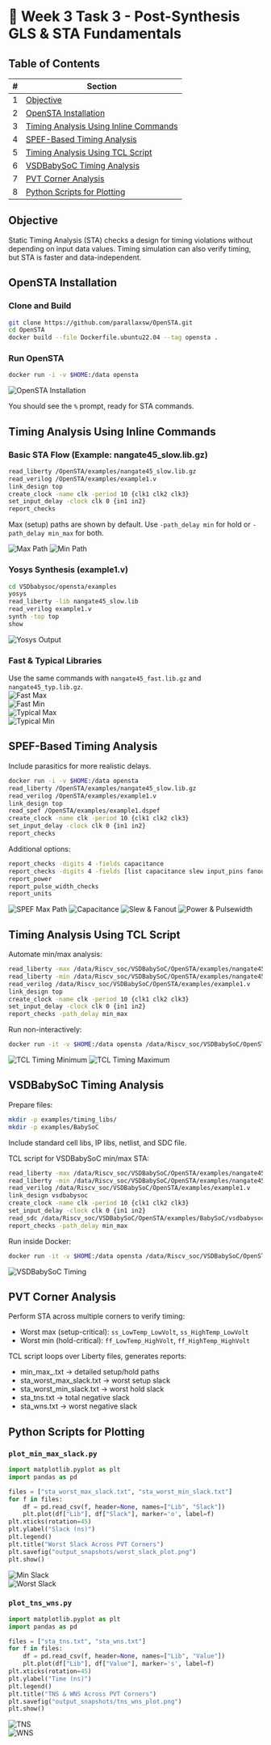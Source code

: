 # 📘 Week 3 Task 3 - Post-Synthesis GLS & STA Fundamentals

## Table of Contents
| #  | Section                                      |
|----|----------------------------------------------|
| 1  | [Objective](#objective)|
| 2  | [OpenSTA Installation](#opensta-installation) |
| 3  | [Timing Analysis Using Inline Commands](#timing-analysis-using-inline-commands) |
| 4  | [SPEF-Based Timing Analysis](#spef-based-timing-analysis) |
| 5  | [Timing Analysis Using TCL Script](#timing-analysis-using-tcl-script) |
| 6 | [VSDBabySoC Timing Analysis](#vsdbabysoc-timing-analysis) |
| 7 | [PVT Corner Analysis](#pvt-corner-analysis) |
| 8 | [Python Scripts for Plotting](#python-scripts-for-plotting) |

## Objective

Static Timing Analysis (STA) checks a design for timing violations without depending on input data values. Timing simulation can also verify timing, but STA is faster and data-independent.

## OpenSTA Installation

### Clone and Build
```bash
git clone https://github.com/parallaxsw/OpenSTA.git
cd OpenSTA
docker build --file Dockerfile.ubuntu22.04 --tag opensta .
```

### Run OpenSTA
```bash
docker run -i -v $HOME:/data opensta
```

![OpenSTA Installation](output_snapshots/installation_opensta.png)

You should see the `%` prompt, ready for STA commands.

## Timing Analysis Using Inline Commands

### Basic STA Flow (Example: nangate45_slow.lib.gz)
```bash
read_liberty /OpenSTA/examples/nangate45_slow.lib.gz
read_verilog /OpenSTA/examples/example1.v
link_design top
create_clock -name clk -period 10 {clk1 clk2 clk3}
set_input_delay -clock clk 0 {in1 in2}
report_checks
```

Max (setup) paths are shown by default. Use `-path_delay min` for hold or `-path_delay min_max` for both.

![Max Path](output_snapshots/nangate45_slow_max_path_report.png)
![Min Path](output_snapshots/nangate45_slow_min_path_report.png)

### Yosys Synthesis (example1.v)
```bash
cd VSDbabysoc/opensta/examples
yosys
read_liberty -lib nangate45_slow.lib
read_verilog example1.v
synth -top top
show
```

![Yosys Output](output_snapshots/yosys_output_nangate45_slow.png)

### Fast & Typical Libraries
Use the same commands with `nangate45_fast.lib.gz` and `nangate45_typ.lib.gz`.  
![Fast Max](output_snapshots/nangate45_fast_max_path_report.png)  
![Fast Min](output_snapshots/nangate45_fast_min_path_report.png)  
![Typical Max](output_snapshots/nangate45_typical_max_path_report.png)  
![Typical Min](output_snapshots/nangate45_typical_min_path_report.png)  

## SPEF-Based Timing Analysis
Include parasitics for more realistic delays.

```bash
docker run -i -v $HOME:/data opensta
read_liberty /OpenSTA/examples/nangate45_slow.lib.gz
read_verilog /OpenSTA/examples/example1.v
link_design top
read_spef /OpenSTA/examples/example1.dspef
create_clock -name clk -period 10 {clk1 clk2 clk3}
set_input_delay -clock clk 0 {in1 in2}
report_checks
```

Additional options:
```bash
report_checks -digits 4 -fields capacitance
report_checks -digits 4 -fields [list capacitance slew input_pins fanout]
report_power
report_pulse_width_checks
report_units
```

![SPEF Max Path](output_snapshots/SPEF_nangat45_slow_report_check.png)
![Capacitance](output_snapshots/SPEF_nangate45_slow_report_capacitance.png)
![Slew & Fanout](output_snapshots/SPEF_nangate45_slow_report_slew_fanout.png)
![Power & Pulsewidth](output_snapshots/SPEF_nangate45_slow_report_power_pulsewidth_units.png)

## Timing Analysis Using TCL Script
Automate min/max analysis:
```bash
read_liberty -max /data/Riscv_soc/VSDBabySoC/OpenSTA/examples/nangate45_slow.lib.gz
read_liberty -min /data/Riscv_soc/VSDBabySoC/OpenSTA/examples/nangate45_fast.lib.gz
read_verilog /data/Riscv_soc/VSDBabySoC/OpenSTA/examples/example1.v
link_design top
create_clock -name clk -period 10 {clk1 clk2 clk3}
set_input_delay -clock clk 0 {in1 in2}
report_checks -path_delay min_max
```

Run non-interactively:
```bash
docker run -it -v $HOME:/data opensta /data/Riscv_soc/VSDBabySoC/OpenSTA/examples/min_max_delays.tcl
```

![TCL Timing Minimum](output_snapshots/timing_analysis_using_tcl_file_min.png)
![TCL Timing Maximum](output_snapshots/timing_analysis_using_tcl_file_max.png)

## VSDBabySoC Timing Analysis
Prepare files:
```bash
mkdir -p examples/timing_libs/
mkdir -p examples/BabySoC
```

Include standard cell libs, IP libs, netlist, and SDC file.  

TCL script for VSDBabySoC min/max STA:
```bash
read_liberty -max /data/Riscv_soc/VSDBabySoC/OpenSTA/examples/nangate45_slow.lib.gz
read_liberty -min /data/Riscv_soc/VSDBabySoC/OpenSTA/examples/nangate45_fast.lib.gz
read_verilog /data/Riscv_soc/VSDBabySoC/OpenSTA/examples/example1.v
link_design vsdbabysoc
create_clock -name clk -period 10 {clk1 clk2 clk3}
set_input_delay -clock clk 0 {in1 in2}
read_sdc /data/Riscv_soc/VSDBabySoC/OpenSTA/examples/BabySoC/vsdbabysoc_synthesis.sdc
report_checks -path_delay min_max
```

Run inside Docker:
```bash
docker run -it -v $HOME:/data opensta /data/Riscv_soc/VSDBabySoC/OpenSTA/examples/BabySoC/vsdbabysoc_min_max_delays.tcl
```

![VSDBabySoC Timing](output_snapshots/VsdBabySoc_timing_analysis_basic.png)

## PVT Corner Analysis
Perform STA across multiple corners to verify timing:

- Worst max (setup-critical): `ss_LowTemp_LowVolt`, `ss_HighTemp_LowVolt`  
- Worst min (hold-critical): `ff_LowTemp_HighVolt`, `ff_HighTemp_HighVolt`  

TCL script loops over Liberty files, generates reports:
- min_max_<lib>.txt → detailed setup/hold paths  
- sta_worst_max_slack.txt → worst setup slack  
- sta_worst_min_slack.txt → worst hold slack  
- sta_tns.txt → total negative slack  
- sta_wns.txt → worst negative slack  

## Python Scripts for Plotting

### `plot_min_max_slack.py`
```python
import matplotlib.pyplot as plt
import pandas as pd

files = ["sta_worst_max_slack.txt", "sta_worst_min_slack.txt"]
for f in files:
    df = pd.read_csv(f, header=None, names=["Lib", "Slack"])
    plt.plot(df["Lib"], df["Slack"], marker='o', label=f)
plt.xticks(rotation=45)
plt.ylabel("Slack (ns)")
plt.legend()
plt.title("Worst Slack Across PVT Corners")
plt.savefig("output_snapshots/worst_slack_plot.png")
plt.show()
```

![Min Slack](output_snapshots/plot_minimum_slack_pvt_corner.png)  
![Worst Slack](output_snapshots/plot_wost_slack_pvt_corner.png)

### `plot_tns_wns.py`
```python
import matplotlib.pyplot as plt
import pandas as pd

files = ["sta_tns.txt", "sta_wns.txt"]
for f in files:
    df = pd.read_csv(f, header=None, names=["Lib", "Value"])
    plt.plot(df["Lib"], df["Value"], marker='s', label=f)
plt.xticks(rotation=45)
plt.ylabel("Time (ns)")
plt.legend()
plt.title("TNS & WNS Across PVT Corners")
plt.savefig("output_snapshots/tns_wns_plot.png")
plt.show()
```

![TNS](output_snapshots/plot_tns_pvt_corner.png)  
![WNS](output_snapshots/plot_wns_pvt_corner.png)  
